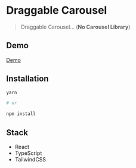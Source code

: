 # Draggable Carousel

> Draggable Carousel... (**No Carousel Library**)

## Demo

[Demo](https://draggable-carousel.netlify.app/)

## Installation

```bash
yarn

# or

npm install
```

## Stack

- React
- TypeScript
- TailwindCSS
